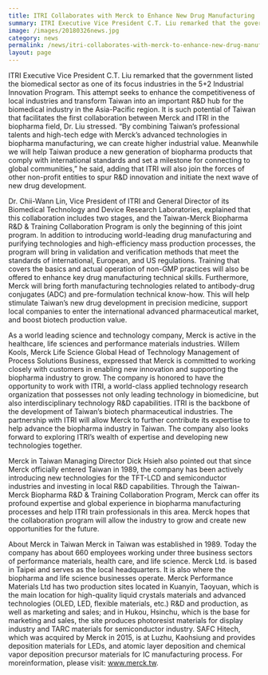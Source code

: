 ```yaml
---
title: ITRI Collaborates with Merck to Enhance New Drug Manufacturing
summary: ITRI Executive Vice President C.T. Liu remarked that the government listed the biomedical sector as one of its focus industries in the 5+2 Industrial Innovation Program.
image: /images/20180326news.jpg
category: news
permalink: /news/itri-collaborates-with-merck-to-enhance-new-drug-manufacturing/
layout: page
---
```


ITRI Executive Vice President C.T. Liu remarked that the government listed the biomedical sector as one of its focus industries in the 5+2 Industrial Innovation Program. This attempt seeks to enhance the competitiveness of local industries and transform Taiwan into an important R&D hub for the biomedical industry in the Asia-Pacific region. It is such potential of Taiwan that facilitates the first collaboration between Merck and ITRI in the biopharma field, Dr. Liu stressed. “By combining Taiwan’s professional talents and high-tech edge with Merck’s advanced technologies in biopharma manufacturing, we can create higher industrial value. Meanwhile we will help Taiwan produce a new generation of biopharma products that comply with international standards and set a milestone for connecting to global communities,” he said, adding that ITRI will also join the forces of other non-profit entities to spur R&D innovation and initiate the next wave of new drug development.

Dr. Chii-Wann Lin, Vice President of ITRI and General Director of its Biomedical Technology and Device Research Laboratories, explained that this collaboration includes two stages, and the Taiwan-Merck Biopharma R&D & Training Collaboration Program is only the beginning of this joint program. In addition to introducing world-leading drug manufacturing and purifying technologies and high-efficiency mass production processes, the program will bring in validation and verification methods that meet the standards of international, European, and US regulations. Training that covers the basics and actual operation of non-GMP practices will also be offered to enhance key drug manufacturing technical skills. Furthermore, Merck will bring forth manufacturing technologies related to antibody-drug conjugates (ADC) and pre-formulation technical know-how. This will help stimulate Taiwan’s new drug development in precision medicine, support local companies to enter the international advanced pharmaceutical market, and boost biotech production value.

As a world leading science and technology company, Merck is active in the healthcare, life sciences and performance materials industries. Willem Kools, Merck Life Science Global Head of Technology Management of Process Solutions Business, expressed that Merck is committed to working closely with customers in enabling new innovation and supporting the biopharma industry to grow. The company is honored to have the opportunity to work with ITRI, a world-class applied technology research organization that possesses not only leading technology in biomedicine, but also interdisciplinary technology R&D capabilities. ITRI is the backbone of the development of Taiwan’s biotech pharmaceutical industries. The partnership with ITRI will allow Merck to further contribute its expertise to help advance the biopharma industry in Taiwan. The company also looks forward to exploring ITRI’s wealth of expertise and developing new technologies together.

Merck in Taiwan Managing Director Dick Hsieh also pointed out that since Merck officially entered Taiwan in 1989, the company has been actively introducing new technologies for the TFT-LCD and semiconductor industries and investing in local R&D capabilities. Through the Taiwan-Merck Biopharma R&D & Training Collaboration Program, Merck can offer its profound expertise and global experience in biopharma manufacturing processes and help ITRI train professionals in this area. Merck hopes that the collaboration program will allow the industry to grow and create new opportunities for the future.

About Merck in Taiwan
Merck in Taiwan was established in 1989. Today the company has about 660 employees working under three business sectors of performance materials, health care, and life science. Merck Ltd. is based in Taipei and serves as the local headquarters. It is also where the biopharma and life science businesses operate. Merck Performance Materials Ltd has two production sites located in Kuanyin, Taoyuan, which is the main location for high-quality liquid crystals materials and advanced technologies (OLED, LED, flexible materials, etc.) R&D and production, as well as marketing and sales; and in Hukou, Hsinchu, which is the base for marketing and sales, the site produces photoresist materials for display industry and TARC materials for semiconductor industry. SAFC Hitech, which was acquired by Merck in 2015, is at Luzhu, Kaohsiung and provides deposition materials for LEDs, and atomic layer deposition and chemical vapor deposition precursor materials for IC manufacturing process. For moreinformation, please visit: <a href="http://www.merck.tw/">www.merck.tw</a>. 
